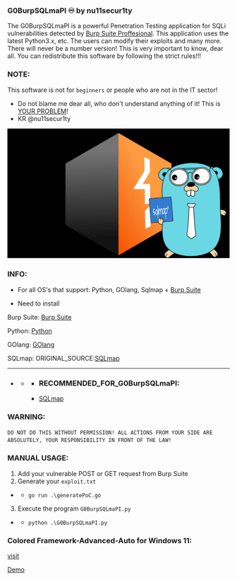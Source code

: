 ### G0BurpSQLmaPI ♾️ by nu11secur1ty

The G0BurpSQLmaPI is a powerful Penetration Testing application for SQLi vulnerabilities detected by [Burp Suite Proffesional](https://portswigger.net/burp/releases#professional).
This application uses the latest Python3.x, etc. The users can modify their exploits and many more.
There will never be a number version! This is very important to know, dear all. You can redistribute this software by following the strict rules!!!

### NOTE:
This software is not for `beginners` or people who are not in the IT sector!
- Do not blame me dear all, who don't understand anything of it! This is [YOUR PROBLEM](https://www.youtube.com/watch?v=q291rwrDiCQ)!
- KR @nu11secur1ty


[![](https://github.com/nu11secur1ty/G0BurpSQLmaPI/blob/main/Docs/G0BurpSQLmaPI.png)](https://www.youtube.com/watch?v=cPSvNWLLxm0&t=42s)

### INFO:
- For all OS's that support: Python, GOlang, Sqlmap + [Burp Suite](https://portswigger.net/burp/releases#professional)

- Need to install

Burp Suite:
[Burp Suite](https://portswigger.net/burp/releases#professional)

Python:
[Python](https://www.python.org/)

GOlang:
[GOlang](https://tip.golang.org/)

SQLmap:
ORIGINAL_SOURCE:[SQLmap](https://github.com/sqlmapproject/sqlmap)

--------------------------------------------------------------------------------------

- - - ### RECOMMENDED_FOR_G0BurpSQLmaPI:
    - [SQLmap](https://github.com/nu11secur1ty/sqlmap-nu11secur1ty)

### WARNING:
`DO NOT DO THIS WITHOUT PERMISSION! ALL ACTIONS FROM YOUR SIDE ARE ABSOLUTELY, YOUR RESPONSIBILITY IN FRONT OF THE LAW!`

### MANUAL USAGE:

1. Add your vulnerable POST or GET request from Burp Suite
2. Generate your `exploit.txt`
- - `go run .\generatePoC.go`
3. Execute the program `G0BurpSQLmaPI.py`
- - `python .\G0BurpSQLmaPI.py`

### Colored Framework-Advanced-Auto for Windows 11:
[visit](https://github.com/nu11secur1ty/G0BurpSQLmaPI/tree/main/program/Framework-Advanced-Auto)

[Demo](https://www.youtube.com/watch?v=PCyHeFP_gKI)

